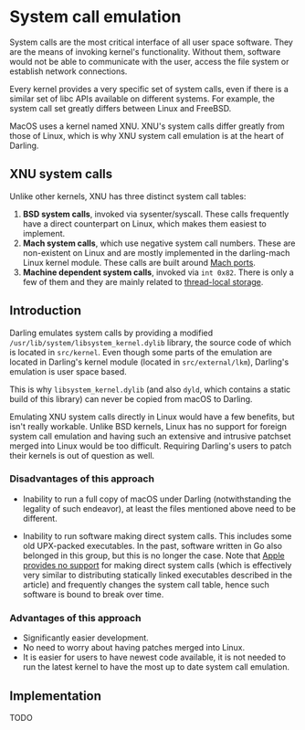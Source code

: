# System call emulation

System calls are the most critical interface of all user space software. They
are the means of invoking kernel's functionality. Without them, software would
not be able to communicate with the user, access the file system or establish
network connections.

Every kernel provides a very specific set of system calls, even if there is a
similar set of libc APIs available on different systems. For example, the system
call set greatly differs between Linux and FreeBSD.

MacOS uses a kernel named XNU. XNU's system calls differ greatly from those of
Linux, which is why XNU system call emulation is at the heart of Darling.

## XNU system calls

Unlike other kernels, XNU has three distinct system call tables:

 1. **BSD system calls**, invoked via sysenter/syscall. These calls frequently
    have a direct counterpart on Linux, which makes them easiest to implement.
 2. **Mach system calls**, which use negative system call numbers. These are
    non-existent on Linux and are mostly implemented in the darling-mach Linux
    kernel module. These calls are built around [Mach
    ports](../macos-specifics/mach-ports.md).
 3. **Machine dependent system calls**, invoked via `int 0x82`. There is only a
    few of them and they are mainly related to [thread-local
    storage](../threading/thread-local-storage.md).

## Introduction

Darling emulates system calls by providing a modified
`/usr/lib/system/libsystem_kernel.dylib` library, the source code of which is
located in `src/kernel`. Even though some parts of the emulation are located in
Darling's kernel module (located in `src/external/lkm`), Darling's emulation is
user space based.

This is why `libsystem_kernel.dylib` (and also `dyld`, which contains a static
build of this library) can never be copied from macOS to Darling.

Emulating XNU system calls directly in Linux would have a few benefits, but
isn't really workable. Unlike BSD kernels, Linux has no support for foreign
system call emulation and having such an extensive and intrusive patchset merged
into Linux would be too difficult. Requiring Darling's users to patch their
kernels is out of question as well.

### Disadvantages of this approach

* Inability to run a full copy of macOS under Darling (notwithstanding the
  legality of such endeavor), at least the files mentioned above need to be
  different.

* Inability to run software making direct system calls. This includes some old UPX-packed executables. In the past, software written in Go also belonged in this group, but this is no longer the case. Note that [Apple provides no
  support](https://developer.apple.com/library/content/qa/qa1118/_index.html)
  for making direct system calls (which is effectively very similar to
  distributing statically linked executables described in the article) and
  frequently changes the system call table, hence such software is bound to
  break over time.

### Advantages of this approach

* Significantly easier development.
* No need to worry about having patches merged into Linux.
* It is easier for users to have newest code available, it is not needed to run
  the latest kernel to have the most up to date system call emulation.

## Implementation

TODO
